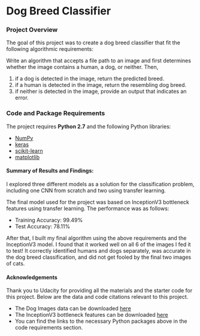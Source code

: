 # Dog Breed Classifier

### Project Overview

The goal of this project was to create a dog breed classifier that fit the following algorithmic requirements:

Write an algorithm that accepts a file path to an image and first determines whether the image contains a human, a dog, or neither. Then,
1. if a dog is detected in the image, return the predicted breed.
2. if a human is detected in the image, return the resembling dog breed.
3. if neither is detected in the image, provide an output that indicates an error.

### Code and Package Requirements

The project requires **Python 2.7** and the following Python libraries:

- [NumPy](http://www.numpy.org/)
- [keras](https://keras.io/)
- [scikit-learn](http://scikit-learn.org/stable/)
- [matplotlib](http://matplotlib.org/)

#### Summary of Results and Findings: 
I explored three different models as a solution for the classification problem, including one CNN from scratch and two using transfer learning. 

The final model used for the project was based on InceptionV3 bottleneck features using transfer learning. The performance was as follows:
- Training Accuracy: 99.49%
- Test Accuracy: 78.11%

After that, I built my final algorithm using the above requirements and the InceptionV3 model. I found that it worked well on all 6 of the images I fed it to test! It correctly identified humans and dogs separately, was accurate in the dog breed classification, and did not get fooled by the final two images of cats.

#### Acknowledgements
Thank you to Udacity for providing all the materials and the starter code for this project. Below are the data and code citations relevant to this project.
- The Dog Images data can be downloaded [here](https://s3-us-west-1.amazonaws.com/udacity-aind/dog-project/dogImages.zip)
- The InceptionV3 bottleneck features can be downloaded [here](https://s3-us-west-1.amazonaws.com/udacity-aind/dog-project/DogInceptionV3Data.npz)
- You can find the links to the necessary Python packages above in the code requirements section.
